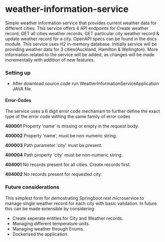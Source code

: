 # weather-information-service
Simple weather information service  that provides current weather data for different cities.
This service offers 4 API endpoints for Create weather record, GET all cities weather records, GET particular city weather record & update  weather record for a city. 
OpenAPI specs can be found in the docs module.
This service uses H2 in-memory database.
Initially service will be providing weather data for 3 cities(Auckland, Hamilton & Wellington).
More information related to the service will be added, as changes will be made incrementally with addition of new features.


### Setting up ###

* After download source code run WeatherInformationServiceApplication JAVA file.



#### Error-Codes
The service uses a 6 digit error code mechanism to further define the exact type of the error code withing the same family of error codes

**400001**	Property 'name' is missing or empty in the request body. 

**400002**	Property 'name', must be non-numeric string.

**400003**	Path parameter 'city' must be present.

**400004**	Path property 'city' must be non-numeric string.

**404001**	No records present for all cities. Create records first.

**404002**	No records present for requested city.


### Future considerations ###

This simplest form for demostrating Springboot rest microservice to manage single weather record for each city with basic validation. In future this can be made extensible by considering:
- Create seperate entities for City and Weather records.
- Managing different temperature units.
- Managing weather through Enums.
- Dockerised the application.